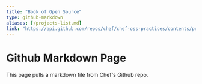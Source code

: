 ```yaml
---
title: "Book of Open Source"
type: github-markdown
aliases: [/projects-list.md]
link: "https://api.github.com/repos/chef/chef-oss-practices/contents/projects-list.md"
---
```


# Github Markdown Page
This page pulls a markdown file from Chef's Github repo.
